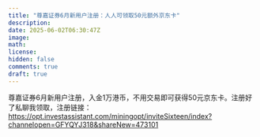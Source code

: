 ```yaml
---
title: "尊嘉证券6月新用户注册：人人可领取50元额外京东卡"
description: 
date: 2025-06-02T06:30:47Z
image: 
math: 
license: 
hidden: false
comments: true
draft: true
---
```


尊嘉证券6月新用户注册，入金1万港币，不用交易即可获得50元京东卡。注册好了私聊我领取，注册链接：
<https://opt.investassistant.com/miningopt/inviteSixteen/index?channelopen=GFYQYJ318&shareNew=473101>